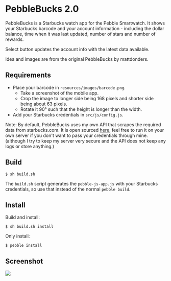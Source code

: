 # PebbleBucks 2.0

PebbleBucks is a Starbucks watch app for the Pebble Smartwatch. It shows your Starbucks barcode and your account information - including the dollar balance, time when it was last updated, number of stars and number of rewards.

Select button updates the account info with the latest data available.

Idea and images are from the original PebbleBucks by mattdonders.

## Requirements

* Place your barcode in `resources/images/barcode.png`.
	* Take a screenshot of the mobile app.
	* Crop the image to longer side being 168 pixels and shorter side being about 63 pixels.
	* Rotate it 90° such that the height is longer than the width.
* Add your Starbucks credentials in `src/js/config.js`.

Note: By default, PebbleBucks uses my own API that scrapes the required data from starbucks.com. It is open sourced [here](), feel free to run it on your own server if you don't want to pass your credentials through mine. (although I try to keep my server very secure and the API does not keep any logs or store anything.)

## Build

	$ sh build.sh

The `build.sh` script generates the `pebble-js-app.js` with your Starbucks credentials, so use that instead of the normal `pebble build`.

## Install

Build and install:

	$ sh build.sh install

Only install:

	$ pebble install

## Screenshot

![](http://cl.ineal.me/image/0m2t1T3s0O0t/PebbleBucks.png)
